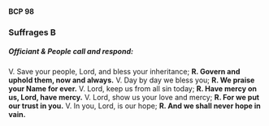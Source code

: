 #### BCP 98
### Suffrages B

##### Officiant & People call and respond:

V. Save your people, Lord, and bless your inheritance;
**R. Govern and uphold them, now and always.**
V. Day by day we bless you;
**R. We praise your Name for ever.**
V. Lord, keep us from all sin today;
**R. Have mercy on us, Lord, have mercy.**
V. Lord, show us your love and mercy;
**R. For we put our trust in you.**
V. In you, Lord, is our hope;
**R. And we shall never hope in vain.**
